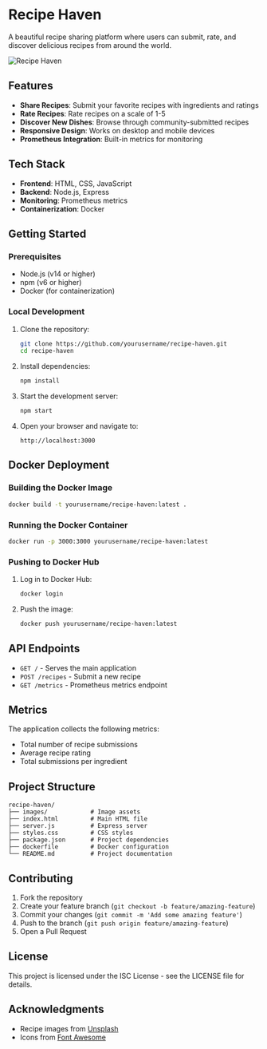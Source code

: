 # Recipe Haven

A beautiful recipe sharing platform where users can submit, rate, and discover delicious recipes from around the world.

![Recipe Haven](https://images.unsplash.com/photo-1600585154340-be6161a56a0c?q=80&w=2070&auto=format&fit=crop)

## Features

- **Share Recipes**: Submit your favorite recipes with ingredients and ratings
- **Rate Recipes**: Rate recipes on a scale of 1-5
- **Discover New Dishes**: Browse through community-submitted recipes
- **Responsive Design**: Works on desktop and mobile devices
- **Prometheus Integration**: Built-in metrics for monitoring

## Tech Stack

- **Frontend**: HTML, CSS, JavaScript
- **Backend**: Node.js, Express
- **Monitoring**: Prometheus metrics
- **Containerization**: Docker

## Getting Started

### Prerequisites

- Node.js (v14 or higher)
- npm (v6 or higher)
- Docker (for containerization)

### Local Development

1. Clone the repository:
   ```bash
   git clone https://github.com/yourusername/recipe-haven.git
   cd recipe-haven
   ```

2. Install dependencies:
   ```bash
   npm install
   ```

3. Start the development server:
   ```bash
   npm start
   ```

4. Open your browser and navigate to:
   ```
   http://localhost:3000
   ```

## Docker Deployment

### Building the Docker Image

```bash
docker build -t yourusername/recipe-haven:latest .
```

### Running the Docker Container

```bash
docker run -p 3000:3000 yourusername/recipe-haven:latest
```

### Pushing to Docker Hub

1. Log in to Docker Hub:
   ```bash
   docker login
   ```

2. Push the image:
   ```bash
   docker push yourusername/recipe-haven:latest
   ```

## API Endpoints

- `GET /` - Serves the main application
- `POST /recipes` - Submit a new recipe
- `GET /metrics` - Prometheus metrics endpoint

## Metrics

The application collects the following metrics:

- Total number of recipe submissions
- Average recipe rating
- Total submissions per ingredient

## Project Structure

```
recipe-haven/
├── images/            # Image assets
├── index.html         # Main HTML file
├── server.js          # Express server
├── styles.css         # CSS styles
├── package.json       # Project dependencies
├── dockerfile         # Docker configuration
└── README.md          # Project documentation
```

## Contributing

1. Fork the repository
2. Create your feature branch (`git checkout -b feature/amazing-feature`)
3. Commit your changes (`git commit -m 'Add some amazing feature'`)
4. Push to the branch (`git push origin feature/amazing-feature`)
5. Open a Pull Request

## License

This project is licensed under the ISC License - see the LICENSE file for details.

## Acknowledgments

- Recipe images from [Unsplash](https://unsplash.com/)
- Icons from [Font Awesome](https://fontawesome.com/)
